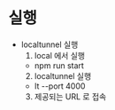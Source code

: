 # 실행

- localtunnel 실행
  1. local 에서 실행
  - npm run start
  2. localtunnel 실행
  - lt --port 4000
  3. 제공되는 URL 로 접속
